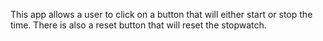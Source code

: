 This app allows a user to click on a button that will either start or stop the time. There is also a reset button that will reset the stopwatch.